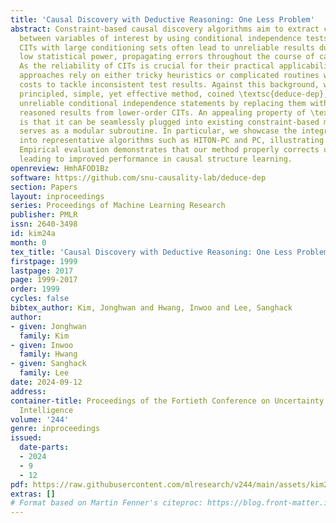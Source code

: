 ```yaml
---
title: 'Causal Discovery with Deductive Reasoning: One Less Problem'
abstract: Constraint-based causal discovery algorithms aim to extract causal relationships
  between variables of interest by using conditional independence tests (CITs). However,
  CITs with large conditioning sets often lead to unreliable results due to their
  low statistical power, propagating errors throughout the course of causal discovery.
  As the reliability of CITs is crucial for their practical applicability, recent
  approaches rely on either tricky heuristics or complicated routines with high computational
  costs to tackle inconsistent test results. Against this background, we propose a
  principled, simple, yet effective method, coined \textsc{deduce-dep}, which corrects
  unreliable conditional independence statements by replacing them with deductively
  reasoned results from lower-order CITs. An appealing property of \textsc{deduce-dep}
  is that it can be seamlessly plugged into existing constraint-based methods and
  serves as a modular subroutine. In particular, we showcase the integration of \textsc{deduce-dep}
  into representative algorithms such as HITON-PC and PC, illustrating its practicality.
  Empirical evaluation demonstrates that our method properly corrects unreliable CITs,
  leading to improved performance in causal structure learning.
openreview: HmhAFOD1Bz
software: https://github.com/snu-causality-lab/deduce-dep
section: Papers
layout: inproceedings
series: Proceedings of Machine Learning Research
publisher: PMLR
issn: 2640-3498
id: kim24a
month: 0
tex_title: 'Causal Discovery with Deductive Reasoning: One Less Problem'
firstpage: 1999
lastpage: 2017
page: 1999-2017
order: 1999
cycles: false
bibtex_author: Kim, Jonghwan and Hwang, Inwoo and Lee, Sanghack
author:
- given: Jonghwan
  family: Kim
- given: Inwoo
  family: Hwang
- given: Sanghack
  family: Lee
date: 2024-09-12
address:
container-title: Proceedings of the Fortieth Conference on Uncertainty in Artificial
  Intelligence
volume: '244'
genre: inproceedings
issued:
  date-parts:
  - 2024
  - 9
  - 12
pdf: https://raw.githubusercontent.com/mlresearch/v244/main/assets/kim24a/kim24a.pdf
extras: []
# Format based on Martin Fenner's citeproc: https://blog.front-matter.io/posts/citeproc-yaml-for-bibliographies/
---
```


